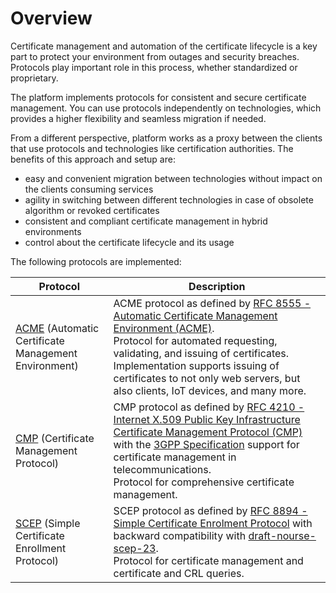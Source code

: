 # Overview

Certificate management and automation of the certificate lifecycle is a key part to protect your environment from outages and security breaches.
Protocols play important role in this process, whether standardized or proprietary.

The platform implements protocols for consistent and secure certificate management. You can use protocols independently on technologies, which provides a higher flexibility and seamless migration if needed.

From a different perspective, platform works as a proxy between the clients that use protocols and technologies like certification authorities. The benefits of this approach and setup are:
- easy and convenient migration between technologies without impact on the clients consuming services
- agility in switching between different technologies in case of obsolete algorithm or revoked certificates
- consistent and compliant certificate management in hybrid environments
- control about the certificate lifecycle and its usage

The following protocols are implemented:

| Protocol                                                             | Description                                                                                                                                                                                                                                                                                                                                                              |
|----------------------------------------------------------------------|--------------------------------------------------------------------------------------------------------------------------------------------------------------------------------------------------------------------------------------------------------------------------------------------------------------------------------------------------------------------------|
| [ACME](acme/overview) (Automatic Certificate Management Environment) | ACME protocol as defined by [RFC 8555 - Automatic Certificate Management Environment (ACME)](https://datatracker.ietf.org/doc/html/rfc8555). <br/> Protocol for automated requesting, validating, and issuing of certificates. Implementation supports issuing of certificates to not only web servers, but also clients, IoT devices, and many more.                    |
| [CMP](cmp/overview) (Certificate Management Protocol)                | CMP protocol as defined by [RFC 4210 - Internet X.509 Public Key Infrastructure Certificate Management Protocol (CMP)](https://datatracker.ietf.org/doc/html/rfc4210) with the [3GPP Specification](https://www.3gpp.org/specifications-technologies) support for certificate management in telecommunications. <br/> Protocol for comprehensive certificate management. |
| [SCEP](scep/overview) (Simple Certificate Enrollment Protocol)       | SCEP protocol as defined by [RFC 8894 - Simple Certificate Enrolment Protocol](https://datatracker.ietf.org/doc/html/rfc8894) with backward compatibility with [draft-nourse-scep-23](https://datatracker.ietf.org/doc/html/draft-nourse-scep-23). <br/> Protocol for certificate management and certificate and CRL queries.                                            |
